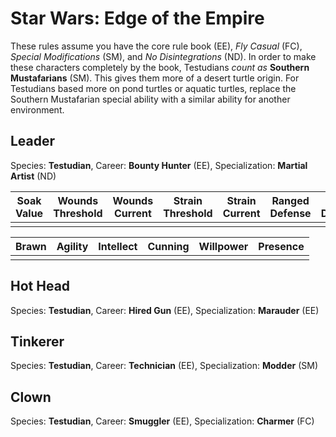 # Star Wars: Edge of the Empire

These rules assume you have the core rule book (EE), _Fly Casual_ (FC), _Special Modifications_ (SM), and _No Disintegrations_ (ND). In order to make these characters completely by the book, Testudians _count as_ **Southern Mustafarians** (SM). This gives them more of a desert turtle origin. For Testudians based more on pond turtles or aquatic turtles, replace the Southern Mustafarian special ability with a similar ability for another environment.

## Leader

Species: **Testudian**, Career: **Bounty Hunter** (EE), Specialization: **Martial Artist** (ND)

| Soak Value | Wounds Threshold | Wounds Current | Strain Threshold | Strain Current | Ranged Defense | Melee Defense |
| :-: | :-: | :-: | :-: | :-: | :-: | :-: |
|  |  |  |  |  |  |  |

| Brawn| Agility | Intellect | Cunning | Willpower | Presence |
| :---: | :-----: | :-------: | :-----: | :-------: | :------: |
|  |  |  |  |  |  |

## Hot Head

Species: **Testudian**, Career: **Hired Gun** (EE), Specialization: **Marauder** (EE)

## Tinkerer

Species: **Testudian**, Career: **Technician** (EE), Specialization: **Modder** (SM)

## Clown

Species: **Testudian**, Career: **Smuggler** (EE), Specialization: **Charmer** (FC)